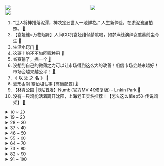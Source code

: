 <div >
	<a style="float:left;width:55%;" href = "https://github.com/anuraghazra/github-readme-stats">
	 <img src = "https://github-readme-stats.vercel.app/api?username=iuuuuuaena&theme=buefy&show_icons=true"/>
	</a>
	<a  style="float:right;width:45%" href = "https://github.com/anuraghazra/github-readme-stats">
	 <img  src="https://github-readme-stats.vercel.app/api/top-langs/?username=anuraghazra&layout=compact"/>
	</a>
	</div>

[![](https://img.shields.io/badge/jxd-@jxdgogogo.xyz-yellowgreen.svg)](https://www.jxdgogogo.xyz)<br>
1. “世人将神推落泥潭，神决定还世人一池鲜花。”                              人生新体验，在淤泥池里拍照。 [:link:](//www.bilibili.com/video/BV1zL411r7RW) <br>
2. 【袁娅维×万物起舞】人间CD机袁娅维倾情献唱，如梦声线演绎女魃墓前尘今生 [:link:](//www.bilibili.com/video/BV1JM411p7H9) <br>
3. 生活小窍门 [:link:](//www.bilibili.com/video/BV18v4y1j7AQ) <br>
4. 这班上的还不如回家种田 [:link:](//www.bilibili.com/video/BV1Sk4y1t7RC) <br>
5. 省赛输了，摇一个 [:link:](//www.bilibili.com/video/BV1Dm4y1r7M2) <br>
6. 没想到自己的微薄之力可以让市场得到这么大的改善！相信市场会越来越好！市场会越来越公平！ [:link:](//www.bilibili.com/video/BV1gN411K7Vn) <br>
7. 《 以 父 之 名 》 [:link:](//www.bilibili.com/video/BV1qY4y1D7oL) <br>
8. 变形金刚 塞伯坦往事 [离谱配音] [:link:](//www.bilibili.com/video/BV1uo4y1B75J) <br>
9. 【林肯公园 | B站首发】Numb (官方MV 4K修复版) - Linkin Park [:link:](//www.bilibili.com/video/BV1Mm4y1k7We) <br>
10. 没有一只鸡能活着离开沈阳，上海老王实名推荐！【怎么这么值ep58-传说鸡架】 [:link:](//www.bilibili.com/video/BV1Tv4y1j77g) <br>
<details>
<summary>10 ~ 20</summary>

11. 公开处刑！当up主6年，我竟被母校挂出来了… [:link:](//www.bilibili.com/video/BV1sb411o7Qj) <br>
12. 加入了礼仪队的我可不会放过任何练习的机会啊！ [:link:](//www.bilibili.com/video/BV1jM411p7yv) <br>
13. 当我第11次尝试rap [:link:](//www.bilibili.com/video/BV1Pv4y157TP) <br>
14. 我，柳三变，白衣卿相，奉旨填词，人生很难，但我没失败 [:link:](//www.bilibili.com/video/BV1RT41167qg) <br>
15. “我好多年没玩了，好想和你玩一局” [:link:](//www.bilibili.com/video/BV1tL411d7ca) <br>
16. 史上最扎实的棒棒糖吃法！5元一根，一口气能炫一打…… [:link:](//www.bilibili.com/video/BV1cP411o7KN) <br>
17. 危机合约 了解你的捍卫者 [:link:](//www.bilibili.com/video/BV1vX4y1Z7YD) <br>
18. 老板让我把公司拆了重建？？？？ [:link:](//www.bilibili.com/video/BV1pL411r7q6) <br>
19. 我发现你不太合群，所以我给你准备了这个故事 [:link:](//www.bilibili.com/video/BV18L411r7fq) <br>
</details>
<details>
<summary>19 ~ 20</summary>

20. 我最爱吃粗茶淡饭，哈哈哈哈哈 [:link:](//www.bilibili.com/video/BV1tX4y1d7fa) <br>
21. 街上狗比孩子多 韩国人好像真的不生小孩 [:link:](//www.bilibili.com/video/BV1BY4y1X7zT) <br>
22. 【渊默行动】首杀危机等级39 灾渊首言登神默 怒海掌握逆世钩 [:link:](//www.bilibili.com/video/BV1Rc411j7Zt) <br>
23. 【危机合约】"起源行动"无名庇护所18镀层+日替全关卡攻略！摆完挂机+平民低配攻略合集！《明日方舟》|魔法Zc目录 难度18 [:link:](//www.bilibili.com/video/BV1G84y137P1) <br>
24. 漂泊两年多回到乡下，乡村生活也不错，想留在农村却很难 [:link:](//www.bilibili.com/video/BV1ob411d78A) <br>
25. 家人们，来了！ [:link:](//www.bilibili.com/video/BV18V4y1R7EE) <br>
26. 【起源行动】无名庇护所18+挑战+每日8级 摆完挂机 简单好抄（危机合约合集，持续更新中，更新至3.24盐风溶洞8） [:link:](//www.bilibili.com/video/BV1Ev4y1j79y) <br>
27. 用亮剑来打开大学生活 [:link:](//www.bilibili.com/video/BV1Dx4y1w7gq) <br>
28. 我再也见不到川哥了 [:link:](//www.bilibili.com/video/BV1KP411o7AJ) <br>
</details>
<details>
<summary>28 ~ 30</summary>

29. 哈哈，再也不相信网上的穿搭了！ [:link:](//www.bilibili.com/video/BV1YM4y167Ba) <br>
30. 花花公子、间谍、将军，最后是芬兰的英雄：曼纳海姆(上)【历史调研室38】 [:link:](//www.bilibili.com/video/BV1pL411r7BR) <br>
31. 去海鲜市场钓鱼 [:link:](//www.bilibili.com/video/BV1rx4y1w7fP) <br>
32. Overdose ver. Shoto【翻唱】 [:link:](//www.bilibili.com/video/BV1oo4y1W7i3) <br>
33. 《 豚 骨 拉 面 全 套 配 方 》 [:link:](//www.bilibili.com/video/BV19m4y1r7TV) <br>
34. 今天爷爷给我看一件特殊的衣服 [:link:](//www.bilibili.com/video/BV1No4y1B78S) <br>
35. 不会还有人没有小猫哄睡吧～ [:link:](//www.bilibili.com/video/BV1uP411o7CY) <br>
36. 深度|| 欧洲为何没有“分久必合”？秦始皇“三功”如何奠基今日中国？ [:link:](//www.bilibili.com/video/BV1tL411d7dP) <br>
37. 【阿斗】55万人打出9.2分，被无数影迷奉为“必看神作”！史上最经典的窃听电影《窃听风暴》 [:link:](//www.bilibili.com/video/BV1Ls4y1n76K) <br>
</details>
<details>
<summary>37 ~ 40</summary>

38. 我们都低估了GPT-4，它才是梦开始的地方 [:link:](//www.bilibili.com/video/BV1Yc411j7yx) <br>
39. 过山车吃人事件！月薪10万也不要来这家游乐园打工！ [:link:](//www.bilibili.com/video/BV1Um4y1k7uq) <br>
40. 中文情歌：死了都要爱；俄语情歌：不爱我就去死 [:link:](//www.bilibili.com/video/BV1qx4y1w7vz) <br>
41. 这期VLOG我拍了十年|200张照片回顾一个爱折腾女生的十年|念念不忘必有回响~ [:link:](//www.bilibili.com/video/BV1T84y137jK) <br>
42. 460w粉丝生活区UP主开什么车？东尼ookii座驾曝光！ [:link:](//www.bilibili.com/video/BV1eP411o7ek) <br>
43. 起源行动18 [:link:](//www.bilibili.com/video/BV16Y4y1D7yR) <br>
44. 零基础英语自然拼读 [:link:](//www.bilibili.com/video/BV1ox4y1P7Ea) <br>
45. 满配红刀哥 VS 全地面六星干员，传奇之所以是传奇……【明日方舟】 [:link:](//www.bilibili.com/video/BV1k84y137Xq) <br>
46. 职  校  历  险  记 [:link:](//www.bilibili.com/video/BV12g4y1x7mA) <br>
</details>
<details>
<summary>46 ~ 50</summary>

47. 这人怎么把【Empty Love】弹得噼里啪啦的啊啊啊！打击乐吉他？ [:link:](//www.bilibili.com/video/BV16m4y1k7Zg) <br>
48. 防臭小子计划第一课:教女儿装系统！ [:link:](//www.bilibili.com/video/BV1YL411r7SB) <br>
49. 学生：这把高端局！ [:link:](//www.bilibili.com/video/BV1EL411D7eH) <br>
50. 男版宫斗！手下变情敌，弟弟变上级？《叶卡捷琳娜》S2P6 [:link:](//www.bilibili.com/video/BV1Sg4y1x7RX) <br>
51. 我会等枯树生出芽，开出新的花。春日里，给大家唱首温暖的歌。《我会等》cover承桓 [:link:](//www.bilibili.com/video/BV1dv4y1L7vW) <br>
52. 挪威｜我在北极，邂逅了世界尽头的冷酷仙境 ｜Links 4K HDR [:link:](//www.bilibili.com/video/BV1ug4y1x7UD) <br>
53. 当年“血洗”全球的100首经典歌曲，DNA真的控制不住了！ [:link:](//www.bilibili.com/video/BV1vT411k7dS) <br>
54. ⚡西 域 战 神⚡ [:link:](//www.bilibili.com/video/BV11c411E7ga) <br>
55. 【NMIXX】 "Love Me Like This" Stage Practice [:link:](//www.bilibili.com/video/BV1Sc411j7W9) <br>
</details>
<details>
<summary>55 ~ 60</summary>

56. 打工人开会的N种类型（你是哪一型？ [:link:](//www.bilibili.com/video/BV11g4y1W7iD) <br>
57. 我把中国辣条，投屏到纽约时代广场大屏幕上！！美国人会什么反应？ [:link:](//www.bilibili.com/video/BV14M4y167ta) <br>
58. 突击检查：外国人对中国有什么离谱问题 [:link:](//www.bilibili.com/video/BV1ex4y1w7CD) <br>
59. 沃尔玛购物袋是什么梗【梗指南】 [:link:](//www.bilibili.com/video/BV1hL411r7P4) <br>
60. 2023 vivo全新出品的动画短片《类》正式发布！ [:link:](//www.bilibili.com/video/BV11L41197d2) <br>
61. 给初音未来买内裤还是很害羞的：选择跟虚拟偶像结婚的日本男人(中日双语)(23/03/17) [:link:](//www.bilibili.com/video/BV1oT41167wW) <br>
62. 北京.新荣记 厨子探店¥?130 [:link:](//www.bilibili.com/video/BV1mg4y1x7n9) <br>
63. 痞子如果动了情就会真的改变自己？ [:link:](//www.bilibili.com/video/BV1cY4y1Q7LM) <br>
64. 0元自制的猫咪好物，我求你别学了！ [:link:](//www.bilibili.com/video/BV1n84y137LC) <br>
</details>
<details>
<summary>64 ~ 70</summary>

65. 【36氪】3亿农民进城打工，为啥没人“回家种地”？ [:link:](//www.bilibili.com/video/BV1oo4y1W7Vd) <br>
66. 给全网粉丝量超1亿的篮球团队做画质改造，差点难倒我们？ [:link:](//www.bilibili.com/video/BV19v4y1V7od) <br>
67. 我们买来了各种各样的日历看一下大家是怎么过日子的... [:link:](//www.bilibili.com/video/BV1iP411o7Nw) <br>
68. 这才是武打！看好了，峨眉山的猴子大战醉拳，功夫片不能在我们这一代断了层！ [:link:](//www.bilibili.com/video/BV1yk4y1t7XF) <br>
69. 一块石头能弹300次？慢放120倍，三分钟学会打水漂！ [:link:](//www.bilibili.com/video/BV1px4y1A7E8) <br>
70. 一案扣一案，真凶没找到，嫌犯蹦出好几个！国产刑侦剧《他是谁》第二期 [:link:](//www.bilibili.com/video/BV1xM4y1B7xh) <br>
71. 战绩:一人1272元！今年必胜客自助又来啦！践行光盘行动！ [:link:](//www.bilibili.com/video/BV1kT41167Be) <br>
72. 渔民送海鲜，路人送狗粮，漠叔算是吃饱了，纪录片更新 [:link:](//www.bilibili.com/video/BV1KV4y1X7xw) <br>
73. 小飞刀来喽 [:link:](//www.bilibili.com/video/BV1Zo4y1q7hQ) <br>
</details>
<details>
<summary>73 ~ 80</summary>

74. 聊点不能聊的叭｜小说坦白局 [:link:](//www.bilibili.com/video/BV1Ts4y1n7Lq) <br>
75. 啊太美味了～ [:link:](//www.bilibili.com/video/BV1Go4y1B79G) <br>
76. “仅此127秒，新海诚中那些令人无法释怀的台词与画面“ [:link:](//www.bilibili.com/video/BV1oT411679Y) <br>
77. 十年光阴，岁月如梭 [:link:](//www.bilibili.com/video/BV1SY4y1X7x5) <br>
78. 从拒绝到信任，见证一只无爪流浪猫身材走样的过程 [:link:](//www.bilibili.com/video/BV1zT41167cG) <br>
79. 【4K60FPS】张学友《李香兰》经典神级现场！好歌如酒如痴如醉 [:link:](//www.bilibili.com/video/BV1To4y1s7fc) <br>
80. 对自助餐最大的侮辱就是主食！ [:link:](//www.bilibili.com/video/BV1G24y1J7Pb) <br>
81. 用七百万笔画了一幅画。 [:link:](//www.bilibili.com/video/BV1W84y1w7Cc) <br>
82. “当你顶不住的时候，来看看这个吧” [:link:](//www.bilibili.com/video/BV1Uk4y1t7X4) <br>
</details>
<details>
<summary>82 ~ 90</summary>

83. 我终于理解为什么有人不喜欢吃早餐了！ [:link:](//www.bilibili.com/video/BV1Lv4y157xw) <br>
84. 必胜客168自助,妹子一人来吃血赚还是血亏? [:link:](//www.bilibili.com/video/BV1RX4y1d7c6) <br>
85. 炸鸡腿儿真能做得像钢化膜那样脆吗？ [:link:](//www.bilibili.com/video/BV1Rx4y1w7dt) <br>
86. # 手绘蛋糕#奶油霜浮雕手绘蛋糕#唐装美人#古风 [:link:](//www.bilibili.com/video/BV1k24y1E7pY) <br>
87. 【医案寻踪】一年不吃早饭的人现在怎么样了？让我们揭开一场隐瞒我们70年的健康骗局！ [:link:](//www.bilibili.com/video/BV1Zs4y1H7NV) <br>
88. 楼梯扶手上的“神庙逃亡” [:link:](//www.bilibili.com/video/BV1JY4y1Q7fz) <br>
89. 华晨宇X魏如萱X坏特《舞娘》声生不息·宝岛季 [:link:](//www.bilibili.com/video/BV17T411r7Dz) <br>
90. 两矿一波的尽头到底是什么？【DogCraft59】 [:link:](//www.bilibili.com/video/BV1W24y1E7hu) <br>
91. 《反恐精英2》正式公开！基于《CSGO》免费升级 画面、音效、体验全面翻新 [:link:](//www.bilibili.com/video/BV1em4y1k7Vy) <br>
</details>
<details>
<summary>91 ~ 100</summary>

92. 福建，不敢恭维 [:link:](//www.bilibili.com/video/BV1nX4y1d7ma) <br>
93. 这个忍者明明超强却过分慎重！！！【二】 [:link:](//www.bilibili.com/video/BV1cY4y1Q7aZ) <br>
94. “回家的肉惑” [:link:](//www.bilibili.com/video/BV18k4y1t7sb) <br>
95. 哭着哭着就学会了...《再见深海》 [:link:](//www.bilibili.com/video/BV1YY4y1D76n) <br>
96. 共鸣测试概念PV丨重启 [:link:](//www.bilibili.com/video/BV1pL411d7ny) <br>
97. 熊猫：长这么大都没受过这样的气！ [:link:](//www.bilibili.com/video/BV1xL411d7XW) <br>
98. 厨师：不是我吹，那年我把锅整出了内伤 [:link:](//www.bilibili.com/video/BV1J24y1J7t9) <br>
99. 中历史上那些难得的“相遇” [:link:](//www.bilibili.com/video/BV1mY4y1X7Rw) <br>
100. 欢迎收看我的武汉3天18顿（不踩雷版）🤤 [:link:](//www.bilibili.com/video/BV17o4y1s7SS) <br>
</details>
